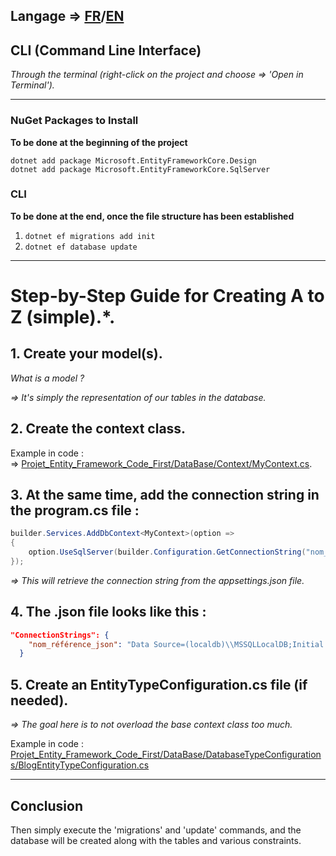 Langage => [FR](https://example.com/ "titre de lien optionnel")/[EN](https://example.com/ "titre de lien optionnel")
--------
## CLI (Command Line Interface)

*Through the terminal (right-click on the project and choose => 'Open in Terminal').*  

----------------

### NuGet Packages to Install

**To be done at the beginning of the project**  

`dotnet add package Microsoft.EntityFrameworkCore.Design`  
`dotnet add package Microsoft.EntityFrameworkCore.SqlServer`

### CLI
**To be done at the end, once the file structure has been established**  

1. `dotnet ef migrations add init`
2. `dotnet ef database update`

-----------------------
# Step-by-Step Guide for Creating A to Z (simple).*.

## 1. **Create your model(s).**

   *What is a model ?*  
   
   *=>  It's simply the representation of our tables in the database.*

## 2. **Create the context class.**
Example in code :   
=> [Projet_Entity_Framework_Code_First/DataBase/Context/MyContext.cs](Projet_Entity_Framework_Code_First/DataBase/Context/MyContext.cs).


## 3. **At the same time, add the connection string in the program.cs file :**

```C#
builder.Services.AddDbContext<MyContext>(option =>
{
    option.UseSqlServer(builder.Configuration.GetConnectionString("nom_référence_json"));
});
```
   *=> This will retrieve the connection string from the appsettings.json file.*


## 4. **The .json file looks like this :**

```json
"ConnectionStrings": {
    "nom_référence_json": "Data Source=(localdb)\\MSSQLLocalDB;Initial Catalog=Nom_De_Ma_DB;Integrated Security=True;"
  }
```

## 5. **Create an EntityTypeConfiguration.cs file (if needed).**  
  *=> The goal here is to not overload the base context class too much.*   
  
  Example in code : 
  [Projet_Entity_Framework_Code_First/DataBase/DatabaseTypeConfigurations/BlogEntityTypeConfiguration.cs](Projet_Entity_Framework_Code_First/DataBase/DatabaseTypeConfigurations/BlogEntityTypeConfiguration.cs)

----------------------
  
## Conclusion
Then simply execute the 'migrations' and 'update' commands, and the database will be created along with the tables and various constraints.
